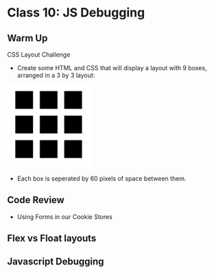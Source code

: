 # Class 10: JS Debugging

## Warm Up

CSS Layout Challenge

- Create some HTML and CSS that will display a layout with 9 boxes, arranged in a 3 by 3 layout:  
  
<!-- ![Warm Up Layout](diagrams/warmup.png) -->
<img width="200px" src="diagrams/warmup.png">

- Each box is seperated by 60 pixels of space between them.

## Code Review
- Using Forms in our Cookie Stores

## Flex vs Float layouts

## Javascript Debugging
